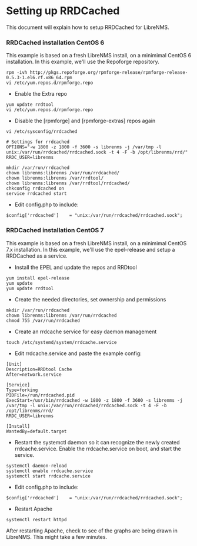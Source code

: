 # Setting up RRDCached

This document will explain how to setup RRDCached for LibreNMS.

### RRDCached installation CentOS 6
This example is based on a fresh LibreNMS install, on a minimimal CentOS 6 installation.
In this example, we'll use the Repoforge repository.

```ssh
rpm -ivh http://pkgs.repoforge.org/rpmforge-release/rpmforge-release-0.5.3-1.el6.rf.x86_64.rpm
vi /etc/yum.repos.d/rpmforge.repo
```
- Enable the Extra repo

```ssh
yum update rrdtool
vi /etc/yum.repos.d/rpmforge.repo 
```
- Disable the [rpmforge] and [rpmforge-extras] repos again

```ssh
vi /etc/sysconfig/rrdcached

# Settings for rrdcached
OPTIONS="-w 1800 -z 1800 -f 3600 -s librenms -j /var/tmp -l unix:/var/run/rrdcached/rrdcached.sock -t 4 -F -b /opt/librenms/rrd/"
RRDC_USER=librenms

mkdir /var/run/rrdcached
chown librenms:librenms /var/run/rrdcached/
chown librenms:librenms /var/rrdtool/
chown librenms:librenms /var/rrdtool/rrdcached/
chkconfig rrdcached on
service rrdcached start
```

- Edit config.php to include:
```ssh
$config['rrdcached']    = "unix:/var/run/rrdcached/rrdcached.sock";
```
### RRDCached installation CentOS 7

This example is based on a fresh LibreNMS install, on a minimimal CentOS 7.x installation.
In this example, we'll use the epel-release and setup a RRDCached as a service.

- Install the EPEL and update the repos and RRDtool
```ssh
yum install epel-release
yum update
yum update rrdtool
```

- Create the needed directories, set ownership and permissions
```ssh
mkdir /var/run/rrdcached
chown librenms:librenms /var/run/rrdcached
chmod 755 /var/run/rrdcached
```

- Create an rrdcache service for easy daemon management
```ssh
touch /etc/systemd/system/rrdcache.service
```
- Edit rrdcache.service and paste the example config:
```ssh
[Unit]
Description=RRDtool Cache
After=network.service

[Service]
Type=forking
PIDFile=/run/rrdcached.pid
ExecStart=/usr/bin/rrdcached -w 1800 -z 1800 -f 3600 -s librenms -j /var/tmp -l unix:/var/run/rrdcached/rrdcached.sock -t 4 -F -b /opt/librenms/rrd/
RRDC_USER=librenms

[Install]
WantedBy=default.target
```

- Restart the systemctl daemon so it can recognize the newly created rrdcache.service. Enable the rrdcache.service on boot, and start the service.
```ssh
systemctl daemon-reload
systemctl enable rrdcache.service
systemctl start rrdcache.service
```

- Edit config.php to include:
```ssh
$config['rrdcached']    = "unix:/var/run/rrdcached/rrdcached.sock";
```

- Restart Apache
```ssh
systemctl restart httpd
```

After restarting Apache, check to see of the graphs are being drawn in LibreNMS.  This might take a few minutes.
